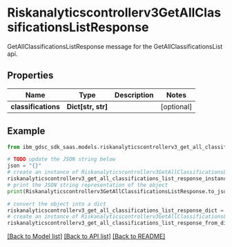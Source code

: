# Riskanalyticscontrollerv3GetAllClassificationsListResponse

GetAllClassificationsListResponse message for the GetAllClassificationsList api.

## Properties

Name | Type | Description | Notes
------------ | ------------- | ------------- | -------------
**classifications** | **Dict[str, str]** |  | [optional] 

## Example

```python
from ibm_gdsc_sdk_saas.models.riskanalyticscontrollerv3_get_all_classifications_list_response import Riskanalyticscontrollerv3GetAllClassificationsListResponse

# TODO update the JSON string below
json = "{}"
# create an instance of Riskanalyticscontrollerv3GetAllClassificationsListResponse from a JSON string
riskanalyticscontrollerv3_get_all_classifications_list_response_instance = Riskanalyticscontrollerv3GetAllClassificationsListResponse.from_json(json)
# print the JSON string representation of the object
print(Riskanalyticscontrollerv3GetAllClassificationsListResponse.to_json())

# convert the object into a dict
riskanalyticscontrollerv3_get_all_classifications_list_response_dict = riskanalyticscontrollerv3_get_all_classifications_list_response_instance.to_dict()
# create an instance of Riskanalyticscontrollerv3GetAllClassificationsListResponse from a dict
riskanalyticscontrollerv3_get_all_classifications_list_response_from_dict = Riskanalyticscontrollerv3GetAllClassificationsListResponse.from_dict(riskanalyticscontrollerv3_get_all_classifications_list_response_dict)
```
[[Back to Model list]](../README.md#documentation-for-models) [[Back to API list]](../README.md#documentation-for-api-endpoints) [[Back to README]](../README.md)


